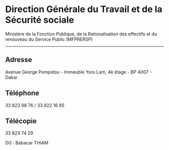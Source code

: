 # Direction Générale du Travail et de la Sécurité sociale

Ministère de la Fonction Publique, de la Rationalisation des effectifs et du renouveau du Service Public (MFPRERSP)  

----------------------------------------------------------------------------------------------------------------------

**Adresse**
-----------

Avenue George Pompidou - Immeuble Yoro Lam, 4è étage - BP 4007 - Dakar

**Téléphone**
-------------

33 823 98 76 / 33 822 16 65

**Télécopie**
-------------

33 823 74 29

DG : Babacar THIAM